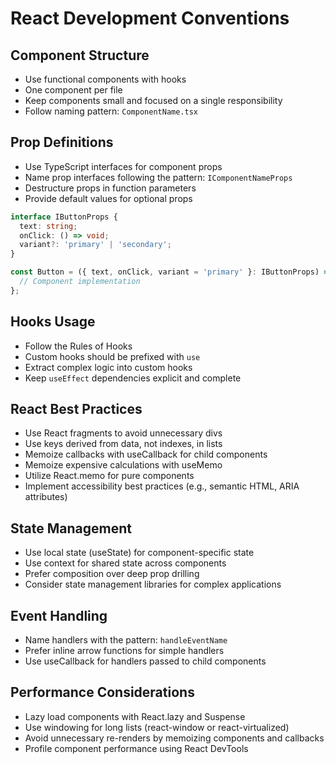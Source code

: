 # React Development Conventions

## Component Structure

- Use functional components with hooks
- One component per file
- Keep components small and focused on a single responsibility
- Follow naming pattern: `ComponentName.tsx`

## Prop Definitions

- Use TypeScript interfaces for component props
- Name prop interfaces following the pattern: `IComponentNameProps`
- Destructure props in function parameters
- Provide default values for optional props

```typescript
interface IButtonProps {
  text: string;
  onClick: () => void;
  variant?: 'primary' | 'secondary';
}

const Button = ({ text, onClick, variant = 'primary' }: IButtonProps) => {
  // Component implementation
};
```

## Hooks Usage

- Follow the Rules of Hooks
- Custom hooks should be prefixed with `use`
- Extract complex logic into custom hooks
- Keep `useEffect` dependencies explicit and complete

## React Best Practices

- Use React fragments to avoid unnecessary divs
- Use keys derived from data, not indexes, in lists
- Memoize callbacks with useCallback for child components
- Memoize expensive calculations with useMemo
- Utilize React.memo for pure components
- Implement accessibility best practices (e.g., semantic HTML, ARIA attributes)

## State Management

- Use local state (useState) for component-specific state
- Use context for shared state across components
- Prefer composition over deep prop drilling
- Consider state management libraries for complex applications

## Event Handling

- Name handlers with the pattern: `handleEventName`
- Prefer inline arrow functions for simple handlers
- Use useCallback for handlers passed to child components

## Performance Considerations

- Lazy load components with React.lazy and Suspense
- Use windowing for long lists (react-window or react-virtualized)
- Avoid unnecessary re-renders by memoizing components and callbacks
- Profile component performance using React DevTools
